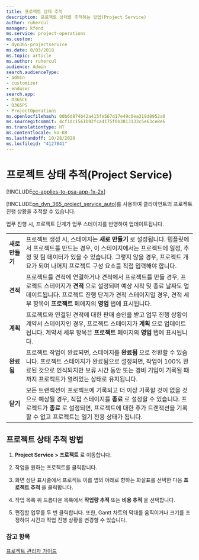 ```yaml
---
title: 프로젝트 상태 추적
description: 프로젝트 상태를 추적하는 방법(Project Service)
author: ruhercul
manager: kfend
ms.service: project-operations
ms.custom:
- dyn365-projectservice
ms.date: 8/03/2018
ms.topic: article
ms.author: ruhercul
audience: Admin
search.audienceType:
- admin
- customizer
- enduser
search.app:
- D365CE
- D365PS
- ProjectOperations
ms.openlocfilehash: 00b6d874b42a415fe567d17e49c0ea319d8952a0
ms.sourcegitcommit: 4cf1dc1561b92fca4175f0b3813133c5e63ce8e6
ms.translationtype: HT
ms.contentlocale: ko-KR
ms.lasthandoff: 10/28/2020
ms.locfileid: "4127841"
---
```

# <a name="track-a-projects-status-project-service"></a>프로젝트 상태 추적(Project Service) 

[!INCLUDE[cc-applies-to-psa-app-1x-2x](../includes/cc-applies-to-psa-app-1x-2x.md)]

[!INCLUDE[pn_dyn_365_project_service_auto](../includes/pn-dyn-365-project-service-auto.md)]를 사용하여 클라이언트의 프로젝트 진행 상황을 추적할 수 있습니다.  

업무 진행 시, 프로젝트 단계가 업무 스테이지를 반영하여 업데이트됩니다.  


|              |                                                                                                                                                                                                                                                                                                  |
|--------------|--------------------------------------------------------------------------------------------------------------------------------------------------------------------------------------------------------------------------------------------------------------------------------------------------|
|   **새로 만들기**    | 프로젝트 생성 시, 스테이지는 **새로 만들기** 로 설정됩니다. 템플릿에서 프로젝트를 만드는 경우, 이 스테이지에서는 프로젝트에 일정, 추정 및 팀 데이터가 있을 수 있습니다. 그렇지 않을 경우, 프로젝트 개요가 되며 나머지 프로젝트 구성 요소를 직접 입력해야 합니다. |
|  **견적**   |      프로젝트를 견적에 연결하거나 견적에서 프로젝트를 만들 경우, 프로젝트 스테이지가 **견적** 으로 설정되며 예상 시작 및 종료 날짜도 업데이트됩니다. 프로젝트 진행 단계가 견적 스테이지일 경우, 견적 세부 항목이 **프로젝트** 페에지의 **영업** 탭에 표시됩니다.      |
|   **계획**   |                                     프로젝트와 연결된 견적에 대한 판매 승인을 받고 업무 진행 상황이 계약서 스테이지인 경우, 프로젝트 스테이지가 **계획** 으로 업데이트됩니다. 계약서 세부 항목은 **프로젝트** 페이지의 **영업** 탭에 표시됩니다.                                      |
| **완료됨** |                    프로젝트 작업이 완료되면, 스테이지를 **완료됨** 으로 전환할 수 있습니다. 프로젝트 스테이지가 완료됨으로 설정되면, 작업이 100% 완료된 것으로 인식되지만 보류 시간 동안 또는 경비 기입이 기록될 때까지 프로젝트가 열려있는 상태로 유지됩니다.                     |
|  **닫기**   |           모든 트랜젝션이 프로젝트에 기록되고 더 이상 기록할 것이 없을 것으로 예상될 경우, 직접 스테이지를 **종료** 로 설정할 수 있습니다. 프로젝트가 **종료** 로 설정되면, 프로젝트에 대한 추가 트랜잭션을 기록할 수 없고 프로젝트는 일기 전용 상태가 됩니다.           |

## <a name="to-track-a-projects-status"></a>프로젝트 상태 추적 방법  

1.  **Project Service > 프로젝트** 로 이동합니다.  

2.  작업을 원하는 프로젝트를 클릭합니다.  

3.  화면 상단 표시줄에서 프로젝트 이름 옆의 아래로 향하는 화살표를 선택한 다음 **프로젝트 추적** 을 클릭합니다.  

4.  작업 목록 위 드롭다운 목록에서 **작업량 추적** 또는 **비용 추적** 을 선택합니다.  

5.  편집할 업무를 두 번 클릭합니다. 또한, Gantt 차트의 막대를 움직이거나 크기를 조정하여 시간과 작업 진행 상황을 변경할 수 있습니다.  

### <a name="see-also"></a>참고 항목  
 [프로젝트 관리자 가이드](../psa/project-manager-guide.md)
